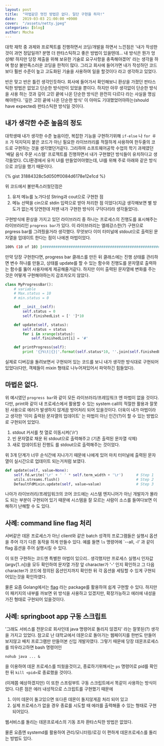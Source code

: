 ```yaml
---
layout: post
title:  "마법같은 멋진 방법은 없다. 일단 구현을 하자!"
date:   2019-03-03 21:00:00 +0900
cover:  "/assets/netty.jpeg"
categories: [blog]
author: Mocha
---
```


대학 재학 중 과제와 프로젝트를 진행하면서 코딩/개발을 하면서 느낀점은 '내가 작성한 것이 과연 정답일까? 분명 더 판타스틱하고 좋은 방법이 있을텐데... 내 방식은 뭔가 엉성해! 하지만 당장 제출을 위해 보유한 기술로 요구사항을 충족해야겠어' 라는 생각을 하며 항상 불만족스러운 코딩을 한적이 많다. 그리고 회사에 들어가면 내가 작성하던 코드보다 훨씬 수준이 높고 고도화된 기술을 사용하여 일을 할것이다 라고 생각하고 있었다.

반은 맞고 반은 틀린 생각인듯하다. 회사에 들어가서 확인해보니 환상을 가졌던 판타스틱한 방법은 없었고 단순한 방식만이 있었을 뿐이다. 하지만 아무 생각없이 단순한 방식을 사용 하는 것과 깊이 고민 끝에 나온 단순한 방식은 완전히 다르다 라는 사실을 명심해야한다. '깊은 고민 끝에 나온 단순한 방식' 이 아마도 기대했었어야하는(should have expected) 판타스틱한 방식일 것이다.

## 내가 생각한 수준 높음의 정도
대학생때 내가 생각한 수준 높음이란, 복잡한 기능을 구현하기위해 `if-else` 나 `for 루프` 가 덕지덕지 붙은 코드가 아닌 필요한 라이브러리를 적절하게 사용하여 한두줄의 코드로 구현하는 것을 생각했던거같다. 그리하여 소프트웨어공학 수업의 학기 과제였던 '배달 음식 주문 시스템' 프로젝트를 진행하면서 내가 구현했던 방식들이 유치하다고 생각들었다. CLI환경에서 유저 UI를 만들었어야했는데, UI를 위해 주로 아래와 같은 방식으로 코딩을 했기 때문이다.

{% gist 31884328c5d050ff0084d6178e12e1cd %}

위 코드에서 불만족스러웠던점은 
1. 유저 메뉴를 노가다성 String과 cout으로 구현한 점
2. 메뉴 선택을 cin으로 stdin 입력으로 받아 처리한 점
이었다(지금 생각해보면 별 방도가 없는게 당연한데 저땐 내가 구현한 방식이 구닥다리라 생각들었다). 

구현방식에 환상을 가지고 있던 라이브러리 중 하나는 프로세스의 진행도를 표시해주는 라이브러리인 `progress bar`가 있다. 이 라이브러리는 엘레강스한(?) 구현으로 prgress bar를 그려줬을거라 생각했다. 무엇보다 이미 터미널에 stdout으로 출력된 문자열을 업데이트 한다는 점이 나에겐 마법이었다.

```bash
100% (10 of 10) |###############################################################| Elapsed Time: 0:00:00 Time:  0:00:00
```

만약 당장 구현한다면, progress bar 클래스를 만든 뒤 클래스에는 진행 상태를 관리하면 변수 하나를 만들고, 상태를 update를 할 수 있는 함수와 진행도를 문자열로 출력하는 함수를 뚫어 사용자에게 제공해줄거같다. 하지만 이미 출력된 문자열에 변화를 주는 것은 어떻게 구현해야하는지 감조차오지 않았다.

```python
class MyProgressBar():
	# variable
	# Max.status = 10
	# min.status = 0

	def __init__(self):
		self.status = 0
		self.finishedList = [' ']*10

	def update(self, status):
		self.status = status
		for i in xrange(status):
			self.finishedList[i] = '#'

	def printProgress(self):
		print '{}%\t|{}|'.format(self.status*10, ''.join(self.finishedList))
```

실제로 디버깅을 돌려보면서 구현되어 있는 코드를 보니 내가 생각한 방식대로 구현되어있었다(다만, 객체들이 mixin 형태로 나누어져있어서 파악하긴 힘들었다).

## 마법은 없다.
위 예시였던 `progress bar`와 같이 모든 라이브러리/프레임워크 엔 마법이 없을 것이다. 다만, print와 같이 내 프로세스에서 활용할 수 있는 system call의 적절한 활용과 잘못된 사용으로 에러가 발생하지 않게끔 방어처리 되어 있을것이다. 더욱이 내가 마법이라고 생각한 '이미 출력된 문자열의 업데이트' 는 마법이 아닌 인간(?)이 할 수 있는 방법으로 구현되어 있었다.

1. stdout 커서를 첫 열로 이동시켜('/r')
2. 빈 문자열로 채운 뒤 stdout으로 출력해주고 (기존 출력된 문자열 삭제)
3. 새로 업데이트된 진행도 를 stdout으로 출력해주는 것이었다.

위 3개 단계가 너무 순식간에 지나가기 때문에 나에게 있어 마치 터미널에 출력된 문자열이 실시간으로 업데이트 되는거처럼 보였다.

```python
def update(self, value=None):
    self.fd.write('\r' + ' ' * self.term_width + '\r')      # Step 1
    utils.streams.flush()                                   # Step 2
    DefaultFdMixin.update(self, value=value)                # Step 3
```

나아가 라이브러리/프레임워크의 코어 코드에는 시스템 엔지니어가 아닌 개발자가 몰라도 되는 부분이 구현되어 있기 때문에 시스템을 잘 모르는 사람이 소스를 들여다보면 이해하기 난해할 수 도 있다.


## 사례: command line flag 처리
서버같은 데몬 프로세스가 아닌 client와 같은 batch 성격의 프로그램들은 실행시 옵션을 주어 각기 다른 동작을 하게 만들수 있다. 예를 들면 `ls` 명령어에 `--all, -l' 과 같이 flag 옵션을 주어 실행시킬 수 있다.

이 또한 구현하는 코드엔 특별한 마법이 있으리.. 생각했지만 프로세스 실행시 인자값(argv[1..n])을 모두 확인하여 문자열 가장 앞 character가 '-' 인지 확인하고 그 다음 character가 코드에 정의된 옵션인지까지 확인한 뒤 각 옵션을 세팅할 수 있게 구현되어있는것을 확인하였다.

물론 요즘 Golang에서는 [flag](https://golang.org/pkg/flag/) 라는 package를 활용하여 쉽게 구현할 수 있다. 하지만 이 패키지의 내부를 까보면 위 방식을 사용하고 있겠지만, 확장가능하고 에러에 내성을 가진 형태로 구현되어 있을것이다.

## 사례: springboot app 구동 스크립트
'그래도 서비스를 전문으로 회사인데 java 명령어로 돌리지 않겠지' 라는 잘못된(?) 생각을 가지고 있었다. 참고로 난 대학교에서 데몬으로 돌아가는 웹페이지를 한번도 만들어보지않고 배치 프로그램만 만들어본 신입 개발자였다. 그렇기 때문에 당장 데몬프로세스를 띄우라고하면 bash 명령어인 

`nohub java ... &` 

을 이용하여 데몬 프로세스를 띄웠을것이고, 종료하기위해서는 `ps` 명령어로 pid를 확인한 뒤 `kill <pid>`로 종료했을 것이다.

(이제쯤 예상하겠지만) 이 또한 스프링부트 구동 스크립트에서 똑같이 사용하는 방식이었다. 다른 점은 에러 내성적으로 스크립트를 구현했기 때문에
1. 이미 데몬이 돌고있으면 또다른 데몬이 돌지않게끔 처리 되어 있고
2. 실제 프로세스가 없을 경우 종료를 시도할 때 에러를 출력해줄 수 있는 형태로 
구현되어있다.


웹서비스를 돌리는 데몬프로세스의 기동 조차 환타스틱한 방법은 없었다. 

물론 요즘엔 systemd를 활용하여 관리/모니터링/로깅 이 편하게 데몬프로세스를 돌리는 방법도 있다.
